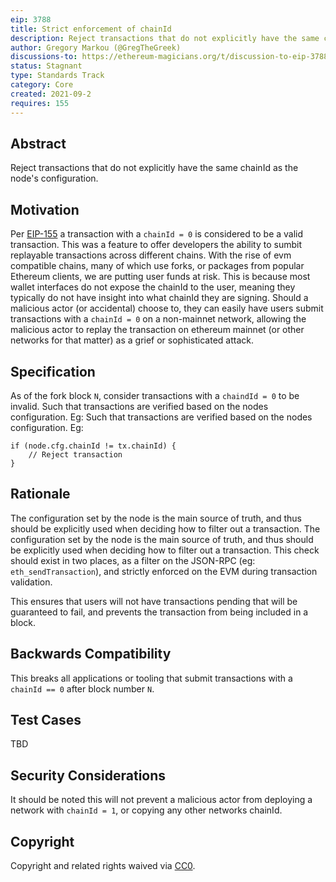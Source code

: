 ```yaml
---
eip: 3788
title: Strict enforcement of chainId
description: Reject transactions that do not explicitly have the same chainId as the node's configuration.
author: Gregory Markou (@GregTheGreek)
discussions-to: https://ethereum-magicians.org/t/discussion-to-eip-3788-strict-enforcement-of-chainid/7001
status: Stagnant
type: Standards Track
category: Core
created: 2021-09-2
requires: 155
---
```


## Abstract

Reject transactions that do not explicitly have the same chainId as the node's configuration.

## Motivation

Per [EIP-155](./eip-155.md) a transaction with a `chainId = 0` is considered to be a valid transaction. This was a feature to offer developers the ability to sumbit replayable transactions across different chains. With the rise of evm compatible chains, many of which use forks, or packages from popular Ethereum clients, we are putting user funds at risk. This is because most wallet interfaces do not expose the chainId to the user, meaning they typically do not have insight into what chainId they are signing. Should a malicious actor (or accidental) choose to, they can easily have users submit transactions with a `chainId = 0` on a non-mainnet network, allowing the malicious actor to replay the transaction on ethereum mainnet (or other networks for that matter) as a grief or sophisticated attack.

## Specification

As of the fork block `N`, consider transactions with a `chaindId = 0` to be invalid. Such that transactions are verified based on the nodes configuration. Eg: Such that transactions are verified based on the nodes configuration. Eg:
```
if (node.cfg.chainId != tx.chainId) {
    // Reject transaction
}
```

## Rationale

The configuration set by the node is the main source of truth, and thus should be explicitly used when deciding how to filter out a transaction. The configuration set by the node is the main source of truth, and thus should be explicitly used when deciding how to filter out a transaction. This check should exist in two places, as a filter on the JSON-RPC (eg: `eth_sendTransaction`), and strictly enforced on the EVM during transaction validation.

This ensures that users will not have transactions pending that will be guaranteed to fail, and prevents the transaction from being included in a block.

## Backwards Compatibility
This breaks all applications or tooling that submit transactions with a `chainId == 0` after block number `N`.

## Test Cases
TBD

## Security Considerations
It should be noted this will not prevent a malicious actor from deploying a network with `chainId = 1`, or copying any other networks chainId.

## Copyright
Copyright and related rights waived via [CC0](../LICENSE.md).

